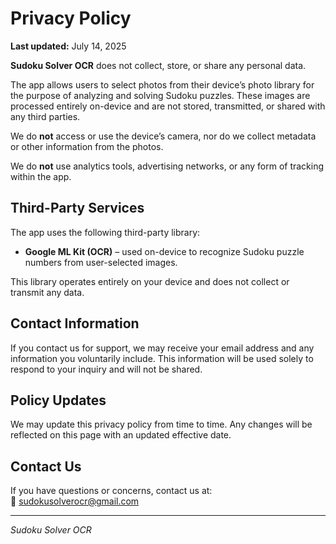 # Privacy Policy

**Last updated:** July 14, 2025

**Sudoku Solver OCR** does not collect, store, or share any personal data.

The app allows users to select photos from their device’s photo library for the purpose of analyzing and solving Sudoku puzzles. These images are processed entirely on-device and are not stored, transmitted, or shared with any third parties.

We do **not** access or use the device’s camera, nor do we collect metadata or other information from the photos.

We do **not** use analytics tools, advertising networks, or any form of tracking within the app.

## Third-Party Services

The app uses the following third-party library:

- **Google ML Kit (OCR)** – used on-device to recognize Sudoku puzzle numbers from user-selected images.

This library operates entirely on your device and does not collect or transmit any data.

## Contact Information

If you contact us for support, we may receive your email address and any information you voluntarily include. This information will be used solely to respond to your inquiry and will not be shared.

## Policy Updates

We may update this privacy policy from time to time. Any changes will be reflected on this page with an updated effective date.

## Contact Us

If you have questions or concerns, contact us at:  
📧 sudokusolverocr@gmail.com

---

*Sudoku Solver OCR*
